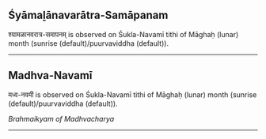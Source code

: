 ## Śyāmaḻānavarātra-Samāpanam
श्यामळानवरात्र-समापनम् is observed on Śukla-Navamī tithi of Māghaḥ (lunar) month (sunrise (default)/puurvaviddha (default)).



---
## Madhva-Navamī
मध्व-नवमी is observed on Śukla-Navamī tithi of Māghaḥ (lunar) month (sunrise (default)/puurvaviddha (default)).

_Brahmaikyam of Madhvacharya_

---
